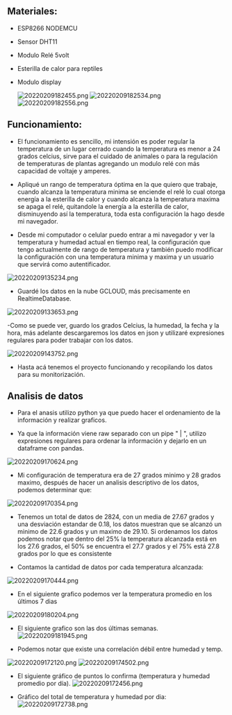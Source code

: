 ## Materiales:
- ESP8266 NODEMCU
- Sensor DHT11
- Modulo Relé 5volt
- Esterilla de calor para reptiles
- Modulo display
	
	![20220209182455.png](https://github.com/fathooo/Control_temperatura/blob/main/attachments/Pasted%20image%2020220209133653.png)
	![20220209182534.png](https://github.com/fathooo/Control_temperatura/blob/main/attachments/Pasted%20image%2020220209182534.png)
	![20220209182556.png](https://github.com/fathooo/Control_temperatura/blob/main/attachments/Pasted%20image%2020220209182556.png)
	
## Funcionamiento:
- El funcionamiento es sencillo, mi intensión es poder regular la temperatura de un lugar cerrado cuando la temperatura es menor a 24 grados celcius, sirve para el cuidado de animales o para la regulación de temperaturas de plantas agregando un modulo relé con más capacidad de voltaje y amperes.

- Apliqué un rango de temperatura óptima en la que quiero que trabaje, cuando alcanza la temperatura minima se enciende el relé lo cual otorga energía a la esterilla de calor y cuando alcanza la temperatura maxima se apaga el relé, quitandole la energía a la esterilla de calor, disminuyendo así la temperatura, toda esta configuración la hago desde mi navegador.

- Desde mi computador o celular puedo entrar a mi navegador y ver la temperatura y humedad actual en tiempo real, la configuración que tengo actualmente de rango de temperatura y también puedo modificar la configuración con una temperatura minima y maxima y un usuario que servirá como autentificador. 

![20220209135234.png](https://github.com/fathooo/Control_temperatura/blob/main/attachments/Pasted%20image%2020220209135234.png)
	
- Guardé los datos en la nube GCLOUD, más precisamente en RealtimeDatabase.	
	
![20220209133653.png](https://github.com/fathooo/Control_temperatura/blob/main/attachments/Pasted%20image%2020220209133653.png)

-Como se puede ver,  guardo los grados Celcius, la humedad, la fecha y la hora, más adelante descargaremos los datos en json y utilizaré expresiones regulares para poder trabajar con los datos.

![20220209143752.png](https://github.com/fathooo/Control_temperatura/blob/main/attachments/Pasted%20image%2020220209143752.png)

- Hasta acá tenemos el proyecto funcionando y recopilando los datos para su monitorización.

## Analisis de datos

- Para el anasis utilizo python ya que puedo hacer el ordenamiento de la información y realizar graficos.

- Ya que la información viene raw separado con un pipe " | ", utilizo expresiones regulares para ordenar la información y dejarlo en un dataframe con pandas.
 
![20220209170624.png](https://github.com/fathooo/Control_temperatura/blob/main/attachments/Pasted%20image%2020220209170624.png)

- Mi configuración de temperatura era de 27 grados minimo y 28 grados maximo, después de hacer un analisis descriptivo de los datos, podemos determinar que: 

![20220209170354.png](https://github.com/fathooo/Control_temperatura/blob/main/attachments/Pasted%20image%2020220209170354.png)

- Tenemos un total de datos de 2824, con un media de 27.67 grados y una desviación estandar de 0.18, los datos muestran que se alcanzó un minimo de 22.6 grados y un maximo de 29.10. Si ordenamos los datos podemos notar que dentro del 25% la temperatura alcanzada está en los 27.6 grados, el 50% se encuentra el 27.7 grados y el 75% está  27.8 grados por lo que es consistente

- Contamos la cantidad de datos por cada temperatura alcanzada:

![20220209170444.png](https://github.com/fathooo/Control_temperatura/blob/main/attachments/Pasted%20image%2020220209170444.png)

- En el siguiente grafico podemos ver la temperatura promedio en los últimos 7 dias

![20220209180204.png](https://github.com/fathooo/Control_temperatura/blob/main/attachments/Pasted%20image%2020220209180204.png)

- El siguiente grafico son las dos últimas semanas.
![20220209181945.png](https://github.com/fathooo/Control_temperatura/blob/main/attachments/Pasted%20image%2020220209181945.png)

- Podemos notar que existe una correlación débil entre humedad y temp.

![20220209172120.png](https://github.com/fathooo/Control_temperatura/blob/main/attachments/Pasted%20image%2020220209172120.png)
![20220209174502.png](https://github.com/fathooo/Control_temperatura/blob/main/attachments/Pasted%20image%2020220209174502.png)

- El siguiente gráfico de puntos lo confirma (temperatura y humedad promedio por día).
![20220209172456.png](https://github.com/fathooo/Control_temperatura/blob/main/attachments/Pasted%20image%2020220209172456.png)

- Gráfico del total de temperatura y humedad por dia:
![20220209172738.png](https://github.com/fathooo/Control_temperatura/blob/main/attachments/Pasted%20image%2020220209172738.png)


